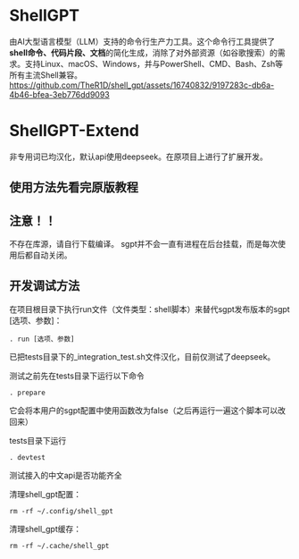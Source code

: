 # ShellGPT
由AI大型语言模型（LLM）支持的命令行生产力工具。这个命令行工具提供了**shell命令、代码片段、文档**的简化生成，消除了对外部资源（如谷歌搜索）的需求。支持Linux、macOS、Windows，并与PowerShell、CMD、Bash、Zsh等所有主流Shell兼容。
https://github.com/TheR1D/shell_gpt/assets/16740832/9197283c-db6a-4b46-bfea-3eb776dd9093
# ShellGPT-Extend
非专用词已均汉化，默认api使用deepseek。在原项目上进行了扩展开发。
## 使用方法先看完原版教程
## 注意！！
不存在库源，请自行下载编译。
sgpt并不会一直有进程在后台挂载，而是每次使用后都自动关闭。
## 开发调试方法
在项目根目录下执行run文件（文件类型：shell脚本）来替代sgpt发布版本的sgpt [选项、参数]：
```shell
. run [选项、参数]
```

已把tests目录下的_integration_test.sh文件汉化，目前仅测试了deepseek。

测试之前先在tests目录下运行以下命令
```shell
. prepare
```
它会将本用户的sgpt配置中使用函数改为false（之后再运行一遍这个脚本可以改回来）

tests目录下运行
```shell
. devtest
```
测试接入的中文api是否功能齐全

清理shell_gpt配置：
```shell
rm -rf ~/.config/shell_gpt
```
清理shell_gpt缓存：
```shell
rm -rf ~/.cache/shell_gpt
```